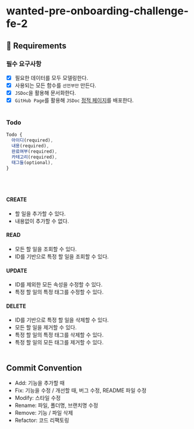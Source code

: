 # wanted-pre-onboarding-challenge-fe-2

## 📝 Requirements

### 필수 요구사항

- [x] 필요한 데이터를 모두 모델링한다.
- [x] 사용되는 모든 함수를 `선언부만` 만든다.
- [x] `JSDoc`을 활용해 문서화한다.
- [x] `GitHub Page`를 활용해 `JSDoc` <a href="https://sming0112.github.io/wanted-pre-onboarding-challenge-fe-2/">정적 페이지</a>를 배포한다.
      <br><br>

### Todo

```js
Todo {
  아이디(required),
  내용(required),
  완료여부(required),
  카테고리(required),
  태그들(optional),
}
```

<br><br>

#### CREATE

- 할 일을 추가할 수 있다.
- 내용없이 추가할 수 없다.

#### READ

- 모든 할 일을 조회할 수 있다.
- ID를 기반으로 특정 할 일을 조회할 수 있다.

#### UPDATE

- ID를 제외한 모든 속성을 수정할 수 있다.
- 특정 할 일의 특정 태그를 수정할 수 있다.

#### DELETE

- ID를 기반으로 특정 할 일을 삭제할 수 있다.
- 모든 할 일을 제거할 수 있다.
- 특정 할 일의 특정 태그를 삭제할 수 있다.
- 특정 할 일의 모든 태그를 제거할 수 있다.
  <br><br>

## Commit Convention

- Add: 기능을 추가할 때
- Fix: 기능을 수정 / 개선할 때, 버그 수정, README 파일 수정
- Modify: 스타일 수정
- Rename: 파일, 폴더명, 브랜치명 수정
- Remove: 기능 / 파일 삭제
- Refactor: 코드 리팩토링
